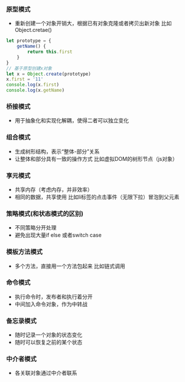 ### 原型模式
* 重新创建一个对象开销大，根据已有对象克隆或者拷贝出新对象
比如Object.cretae()
```javascript
let prototype = {
    getName() {
        return this.first
    }
}
// 基于原型创建x对象
let x = Object.create(prototype)
x.first = '11'
console.log(x.first)
console.log(x.getName)
```

### 桥接模式
* 用于抽象化和实现化解耦，使得二者可以独立变化

### 组合模式
* 生成树形结构，表示“整体-部分”关系
* 让整体和部分具有一致的操作方式
比如虚拟DOM的树形节点（js对象）

### 享元模式
* 共享内存（考虑内存，并非效率）
* 相同的数据，共享使用
比如li标签的点击事件（无限下拉）冒泡到父元素

### 策略模式(和状态模式的区别)
* 不同策略分开处理
* 避免出现大量if else 或者switch case

### 模板方法模式
* 多个方法，直接用一个方法包起来
比如链式调用

### 命令模式
* 执行命令时，发布者和执行着分开
* 中间加入命令对象，作为中转战

### 备忘录模式
* 随时记录一个对象的状态变化
* 随时可以恢复之前的某个状态

### 中介者模式
* 各关联对象通过中介者联系